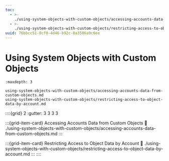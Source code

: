 ```yaml
---
toc:
  - >-
    ./using-system-objects-with-custom-objects/accessing-accounts-data-from-custom-objects.md
  - >-
    ./using-system-objects-with-custom-objects/restricting-access-to-object-data-by-account.md
uuid: 76bbcc51-8cf0-4d46-b92c-8a3586a9c6ee
---
```

# Using System Objects with Custom Objects

```{toctree}
:maxdepth: 3

using-system-objects-with-custom-objects/accessing-accounts-data-from-custom-objects.md
using-system-objects-with-custom-objects/restricting-access-to-object-data-by-account.md
```

::::{grid} 2
:gutter: 3 3 3 3

:::{grid-item-card} Accessing Accounts Data from Custom Objects
:link: ./using-system-objects-with-custom-objects/accessing-accounts-data-from-custom-objects.md
:::

:::{grid-item-card} Restricting Access to Object Data by Account
:link: ./using-system-objects-with-custom-objects/restricting-access-to-object-data-by-account.md
:::
::::
